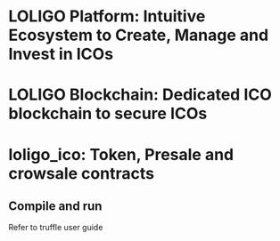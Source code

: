 # LOLIGO Platform: Intuitive Ecosystem to Create, Manage and Invest in ICOs
# LOLIGO Blockchain: Dedicated ICO blockchain to secure ICOs

# loligo_ico: Token, Presale and crowsale contracts


## Compile and run
Refer to truffle user guide

